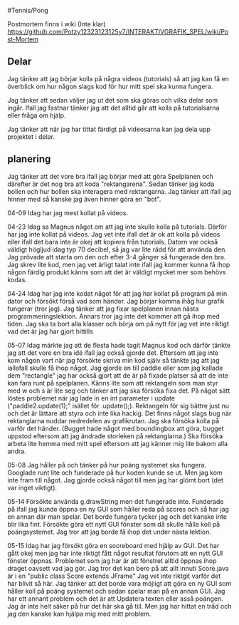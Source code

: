 #Tennis/Pong

Postmortem finns i wiki (Inte klar)
https://github.com/Potzy12323123125y7/INTERAKTIVGRAFIK_SPEL/wiki/Post-Mortem

## Delar
Jag tänker att jag börjar kolla på några videos (tutorials) så att jag kan få en överblick om hur någon slags kod för hur mitt spel ska kunna fungera.

Jag tänker att sedan väljer jag ut det som ska göras och vilka delar som ingår. Ifall jag fastnar tänker jag att det alltid går att kolla på tutorialsarna eller fråga om hjälp.

Jag tänker att när jag har tittat färdigt på videosarna kan jag dela upp projektet i delar.

## planering

Jag tänker att det vore bra ifall jag börjar med att göra Spelplanen och därefter är det nog bra att koda "rektangarena".
Sedan tänker jag koda bollen och hur bollen ska interagera med rektangarna. Jag tänker att ifall jag hinner med så kanske jag även hinner göra en "bot".

04-09
Idag har jag mest kollat på videos.

04-23
Idag sa Magnus något om att jag inte skulle kolla på tutorials. Därför har jag inte kollat på videos. Jag vet inte ifall det är ok att kolla på videos eller ifall det bara inte är okej att kopiera från tutorials.
Datorn var också väldigt högljud idag typ 70 decibel, så jag var lite rädd för att använda den. Jag prövade att starta om den och efter 3-4 gånger så fungerade den bra. 
Jag skrev lite kod, men jag vet ärligt talat inte ifall jag kommer kunna få ihop någon färdig produkt känns som att det är väldigt mycket mer som behövs kodas.

04-24
Idag har jag inte kodat något för att jag har kollat på program på min dator och försökt förså vad som händer. 
Jag börjar komma ihåg hur grafik fungerar (tror jag). Jag tänker att jag fixar spelplanen innan nästa programmeringslektion. 
Annars tror jag inte det kommer att gå ihop med tiden. Jag ska ta bort alla klasser och börja om på nytt för jag vet inte riktigt vad det är jag har gjort hittills

05-07
Idag märkte jag att de flesta hade tagit Magnus kod och därför tänkte jag att det vore en bra idé ifall jag också gjorde det.
Eftersom att jag inte kom någon vart när jag försökte skriva min kod själv så tänkte jag att jag iallafall skulle få ihop något.
Jag gjorde en till paddle eller som jag kallade dem "rectangle" jag har också gjort att de är på fixade platser så att de inte kan fara runt på spelplanen. 
Känns lite som att rektangeln som man styr med w och s är lite seg och tänker att jag ska försöka fixa det. 
På något sätt löstes problemet när jag lade in en int parameter i update ("paddle2.update(1);" isället för .update();).
Rektangeln för sig bättre just nu och det är lättare att styra och inte lika hackig.
Det finns något slags bug när rektanglarna nuddar nedredelen av grafikrutan. Jag ska försöka kolla på varför det händer.
(Bugget hade något med boundingbox att göra, bugget uppstod eftersom att jag ändrade storleken på rektanglarna.)
Ska försöka arbeta lite hemma med mitt spel eftersom att jag känner mig lite bakom alla andra.

05-08
Jag håller på och tänker på hur poäng systemet ska fungera. Googlade runt lite och funderade på hur koden kunde se ut. Men jag kom inte fram till något. 
Jag gjorde också något till men jag har glömt bort (det var inget viktigt). 

05-14
Försökte använda g.drawString men det fungerade inte. Funderade på ifall jag kunde öppna en ny GUI som håller reda på scores och
så har jag en annan där man spelar. Det borde fungera tycker jag och det kanske inte blir lika fint.
Försökte göra ett nytt GUI fönster som då skulle hålla koll på poängsystemet. Jag tror att jag borde få ihop det under nästa lektion.

05-15
Idag har jag försökt göra en socreboard med hjälp av GUI. Det har gått okej men jag har inte riktigt fått något resultat förutom att en nytt GUI fönster öppnas.
Problemet som jag har är att fönstret alltid öppnas ihop draget oavsett vad jag gör. Jag tror det kan bero på att allt innuti Score.java är i en "public class Score extends JFrame"
Jag vet inte riktgit varför det har blivit så här. Jag tänker att det borde vara möjligt att göra en ny GUI som håller koll på poäng systemet och sedan spelar man på en annan GUI. Jag har ett annant problem och det är att 
Updatera texten eller asså poängen. Jag är inte helt säker på hur det här ska gå till. Men jag har hittat en tråd och jag den kanske kan hjälpa mig med mitt problem. 
